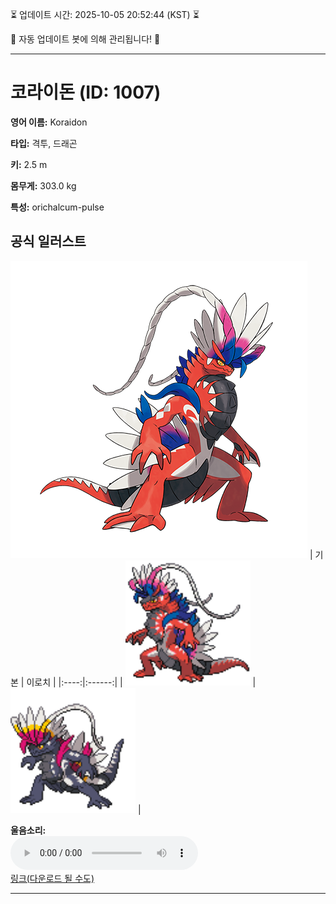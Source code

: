 
⏳ 업데이트 시간: 2025-10-05 20:52:44 (KST) ⏳

🤖 자동 업데이트 봇에 의해 관리됩니다! 🤖

---

# 코라이돈 (ID: 1007)
**영어 이름:** Koraidon

**타입:** 격투, 드래곤

**키:** 2.5 m

**몸무게:** 303.0 kg

**특성:** orichalcum-pulse

## 공식 일러스트
![](https://raw.githubusercontent.com/PokeAPI/sprites/master/sprites/pokemon/other/official-artwork/1007.png)
| 기본 | 이로치 |
|:----:|:------:|
| <img src="https://raw.githubusercontent.com/PokeAPI/sprites/master/sprites/pokemon/1007.png" width="200"> | <img src="https://raw.githubusercontent.com/PokeAPI/sprites/master/sprites/pokemon/shiny/1007.png" width="200"> |

**울음소리:**<br><audio controls src="https://raw.githubusercontent.com/PokeAPI/cries/main/cries/pokemon/latest/1007.ogg"></audio><br> [링크(다운로드 될 수도)](https://raw.githubusercontent.com/PokeAPI/cries/main/cries/pokemon/latest/1007.ogg)


---
